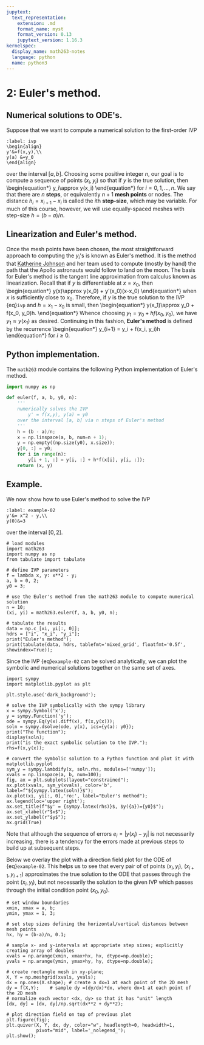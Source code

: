 ```yaml
---
jupytext:
  text_representation:
    extension: .md
    format_name: myst
    format_version: 0.13
    jupytext_version: 1.16.3
kernelspec:
  display_name: math263-notes
  language: python
  name: python3
---
```


# 2: Euler's method.

## Numerical solutions to ODE's.

Suppose that we want to compute a numerical solution to the first-order IVP
```{math}
:label: ivp
\begin{align}
y'&=f(x,y),\\
y(a) &=y_0
\end{align}
```
over the interval $[a,b]$.
Choosing some positive integer $n$, our goal is to compute a sequence of points $(x_i,y_i)$ so that if $y$ is the true solution, then
\begin{equation*}
y_i\approx y(x_i)
\end{equation*}
for $i = 0,1,\dots, n$.
We say that there are $n$ **steps**, or equivalently $n+1$ **mesh points** or nodes.
The distance $h_i=x_{i+1}-x_i$ is called the $i$th **step-size**, which may be variable.
For much of this course, however, we will use equally-spaced meshes with step-size $h=(b-a)/n$.

## Linearization and Euler's method.

Once the mesh points have been chosen, the most straightforward approach to computing the $y_i$'s is known as Euler's method.
It is the method that [Katherine Johnson](https://www.youtube.com/watch?v=gdxYsVniOYo) and her team used to compute (mostly by hand) the path that the Apollo astronauts would follow to land on the moon.
The basis for Euler's method is the tangent line approximation from calculus known as linearization.
Recall that if $y$ is differentiable at $x=x_0$, then
\begin{equation*}
y(x)\approx y(x_0) + y'(x_0)(x-x_0)
\end{equation*}
when $x$ is sufficiently close to $x_0$.
Therefore, if $y$ is the true solution to the IVP {eq}`ivp` and $h=x_1-x_0$ is small, then
\begin{equation*}
y(x_1)\approx y_0 + f(x_0, y_0)h.
\end{equation*}
Whence choosing $y_1 = y_0 + hf(x_0, y_0)$, we have $y_1\approx y(x_1)$ as desired.
Continuing in this fashion, **Euler's method** is defined by the recurrence
\begin{equation*}
y_{i+1} = y_i + f(x_i, y_i)h
\end{equation*}
for $i\ge 0$.

## Python implementation.

The `math263` module contains the following Python implementation of Euler's method.

```python
import numpy as np

def euler(f, a, b, y0, n):
	'''
	numerically solves the IVP
		y' = f(x,y), y(a) = y0
	over the interval [a, b] via n steps of Euler's method 
	'''
	h = (b - a)/n;
	x = np.linspace(a, b, num=n + 1);
	y = np.empty((np.size(y0), x.size));
	y[0, :] = y0;
	for i in range(n):
		y[i + 1, :] = y[i, :] + h*f(x[i], y[i, :]);
	return (x, y)
```

## Example.

We now show how to use Euler's method to solve the IVP
```{math}
:label: example-02
y'&= x^2 - y,\\
y(0)&=3
```
over the interval $[0, 2]$.

```{code-cell}
# load modules
import math263
import numpy as np
from tabulate import tabulate

# define IVP parameters
f = lambda x, y: x**2 - y;
a, b = 0, 2;
y0 = 3;

# use the Euler's method from the math263 module to compute numerical solution
n = 10;
(xi, yi) = math263.euler(f, a, b, y0, n);

# tabulate the results
data = np.c_[xi, yi[:, 0]];
hdrs = ["i", "x_i", "y_i"];
print("Euler's method");
print(tabulate(data, hdrs, tablefmt='mixed_grid', floatfmt='0.5f', showindex=True));
```

Since the IVP {eq}`example-02` can be solved analytically, we can plot the symbolic and numerical solutions together on the same set of axes.

```{code-cell}
import sympy
import matplotlib.pyplot as plt

plt.style.use('dark_background');

# solve the IVP symbolically with the sympy library
x = sympy.Symbol('x');
y = sympy.Function('y');
ode = sympy.Eq(y(x).diff(x), f(x,y(x)));
soln = sympy.dsolve(ode, y(x), ics={y(a): y0}); 
print("The function");
display(soln);
print("is the exact symbolic solution to the IVP.");
rhs=f(x,y(x));

# convert the symbolic solution to a Python function and plot it with matplotlib.pyplot
sym_y = sympy.lambdify(x, soln.rhs, modules=['numpy']); 
xvals = np.linspace(a, b, num=100);
fig, ax = plt.subplots(layout="constrained");
ax.plot(xvals, sym_y(xvals), color='b', label=f"${sympy.latex(soln)}$");
ax.plot(xi, yi[:, 0],'ro:', label="Euler's method");
ax.legend(loc='upper right');
ax.set_title(f"$y' = {sympy.latex(rhs)}$, $y({a})={y0}$");
ax.set_xlabel(r"$x$");
ax.set_ylabel(r"$y$");
ax.grid(True)
```

Note that although the sequence of errors $e_i = |y(x_i) - y_i|$ is not necessarily increasing, there is a tendency for the errors made at previous steps to build up at subsequent steps. 

Below we overlay the plot with a direction field plot for the ODE of {eq}`example-02`.
This helps us to see that every pair of of points $(x_i, y_i)$, $(x_{i+1}, y_{i+1})$ approximates the true solution to the ODE that passes through the point $(x_i, y_i)$, but not necessarily the solution to the given IVP which passes through the initial condition point $(x_0, y_0)$.

```{code-cell}
# set window boundaries
xmin, xmax = a, b;
ymin, ymax = 1, 3;

# set step sizes defining the horizontal/vertical distances between mesh points
hx, hy = (b-a)/n, 0.1;

# sample x- and y-intervals at appropriate step sizes; explicitly creating array of doubles
xvals = np.arange(xmin, xmax+hx, hx, dtype=np.double);
yvals = np.arange(ymin, ymax+hy, hy, dtype=np.double);

# create rectangle mesh in xy-plane; 
X, Y = np.meshgrid(xvals, yvals);
dx = np.ones(X.shape); # create a dx=1 at each point of the 2D mesh
dy = f(X,Y);    # sample dy =(dy/dx)*dx, where dx=1 at each point of the 2D mesh
# normalize each vector <dx, dy> so that it has "unit" length
[dx, dy] = [dx, dy]/np.sqrt(dx**2 + dy**2);

# plot direction field on top of previous plot
plt.figure(fig);
plt.quiver(X, Y, dx, dy, color="w", headlength=0, headwidth=1, 
           pivot="mid", label='_nolegend_'); 
plt.show();
```
